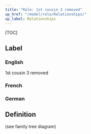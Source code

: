 ```yaml
---
title: "Role: 1st cousin 3 removed"
up_href: "/model/role/Relationships/"
up_label: Relationships
---
```


[TOC]

## Label

### English
1st cousin 3 removed

### French


### German


## Definition
(see family tree diagram)
